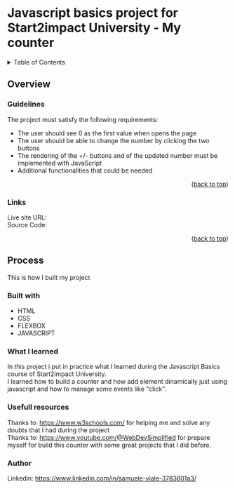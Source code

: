   <h1>Javascript basics project for Start2impact University - My counter</h1>





<!-- TABLE OF CONTENTS -->
<details>
  <summary>Table of Contents</summary>
  <ol>
    <li>
      <a href="#overview">Overview</a>
      <ul>
        <li><a href="#guidelines">Guidelines</a></li>
      </ul>
      <ul>
        <li><a href="#links">Links</a></li>
      </ul>
    </li>
    <li>
      <a href="#process">Process</a>
      <ul>
        <li><a href="#built-with">Built with</a></li>
        <li><a href="#what-i-learned">What I learned</a></li>
        <li><a href="#usefull-resources">Usefull resources</a></li>
        <li><a href="#author>Author</a></li>
      </ul>
    </li>
    <li><a href="#usage">Usage</a></li>
    <li><a href="#roadmap">Roadmap</a></li>
    <li><a href="#contributing">Contributing</a></li>
    <li><a href="#license">License</a></li>
    <li><a href="#contact">Contact</a></li>
    <li><a href="#acknowledgments">Acknowledgments</a></li>
  </ol>
</details>



<!-- Overview -->
## Overview
### Guidelines 

The project must satisfy the following requirements:

- The user should see 0 as the first value when opens the page
- The user should be able to change the number by clicking the two buttons
- The rendering of the +/- buttons and of the updated number must be implemented with JavaScript
- Additional functionalities that could be needed

<p align="right">(<a href="#readme-top">back to top</a>)</p>

### Links

Live site URL: 
<br>
Source Code: 

<p align="right">(<a href="#readme-top">back to top</a>)</p>



<!-- Process -->
## Process

This is how I built my project 

### Built with
- HTML
- CSS 
- FLEXBOX
- JAVASCRIPT





### What I learned

In this project i put in practice what I learned during the Javascript Basics course of Start2impact University. 
<br>
I learned how to build a counter and how add element dinamically just using javascript and how to manage some events like "click". 

### Usefull resources

Thanks to: https://www.w3schools.com/ for helping me and solve any doubts that I had during the project 
<br>
Thanks to: https://www.youtube.com/@WebDevSimplified for prepare myself for build this counter with some great projects that I did before. 



### Author

Linkedin: https://www.linkedin.com/in/samuele-viale-3783601a3/

